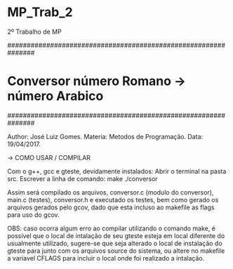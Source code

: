  # MP_Trab_2
2º Trabalho de MP

###############################################################
#         Conversor número Romano -> número Arabico           #
###############################################################

Author: José Luiz Gomes.
Materia: Metodos de Programação.
Data: 19/04/2017.

-> COMO USAR / COMPILAR

Com o g++, gcc e gteste, devidamente instalados:
Abrir o terminal na pasta src.
Escrever a linha de comando:
make
./conversor
    
Assim será compilado os arquivos, conversor.c (modulo do conversor), main.c (testes), conversor.h
e executado os testes, bem como gerado os arquivos gerados pelo gcov, dado que esta incluso ao makefile as flags para uso do gcov.

OBS: caso ocorra algum erro ao compilar utilizando o comando make, é possível que o local de intalação de seu gteste esteja em local diferente do usualmente utilizado, sugere-se que seja alterado o local de instalação do gteste para junto com os arquivos source do sistema, ou altere no makefile a variavel CFLAGS para incluir o local onde foi realizado a intalação.
